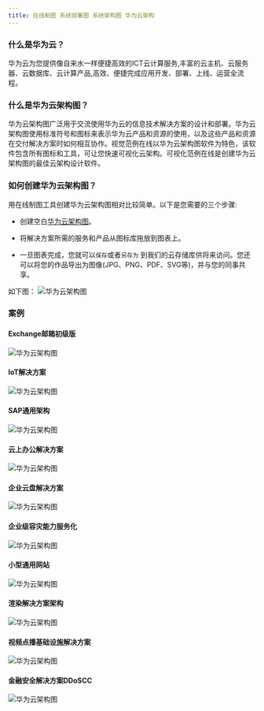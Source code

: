```yaml
---
title: 在线制图 系统部署图 系统架构图 华为云架构
---
```

### 什么是华为云？

华为云为您提供像自来水一样便捷高效的ICT云计算服务,丰富的云主机、云服务器、云数据库、云计算产品,高效、便捷完成应用开发、部署、上线、运营全流程。

### 什么是华为云架构图？

华为云架构图广泛用于交流使用华为云的信息技术解决方案的设计和部署。华为云架构图使用标准符号和图标来表示华为云产品和资源的使用，以及这些产品和资源在交付解决方案时如何相互协作。视觉范例在线以华为云架构图软件为特色，该软件包含所有图标和工具，可让您快速可视化云架构。可视化范例在线是创建华为云架构图的最佳云架构设计软件。

### 如何创建华为云架构图？

用在线制图工具创建华为云架构图相对比较简单。以下是您需要的三个步骤:

<script async src="https://pagead2.googlesyndication.com/pagead/js/adsbygoogle.js"></script><ins class="adsbygoogle" style="display:block; text-align:center;" data-ad-layout="in-article" data-ad-format="fluid" data-ad-client="ca-pub-9055212255210230" data-ad-slot="7941459222"></ins> <script>(adsbygoogle = window.adsbygoogle || []).push({});</script>
- 创建空白[华为云架构图](https://www.freedgo.com/draw-index.html?libs=huawei;general;basic;arrows2 "华为云架构图")。 

- 将解决方案所需的服务和产品从图标库拖放到图表上。

- 一旦图表完成，您就可以`保存`或者`另存为` 到我们的云存储库供将来访问。您还可以将您的作品导出为图像(JPG、PNG、PDF、SVG等)，并与您的同事共享。

如下图：
![华为云架构图](/public/themes/freedgo/huawei.png "华为云架构图")



### 案例

#### Exchange邮箱初级版
![华为云架构图](/public/themes/freedgo/huawei/Exchange邮箱初级版.png "Exchange邮箱初级版")
#### IoT解决方案
![华为云架构图](/public/themes/freedgo/huawei/IoT解决方案.png "IoT解决方案")  
#### SAP通用架构
![华为云架构图](/public/themes/freedgo/huawei/SAP通用架构.png "SAP通用架构")
#### 云上办公解决方案
![华为云架构图](/public/themes/freedgo/huawei/云上办公解决方案.png "云上办公解决方案")
#### 企业云盘解决方案
![华为云架构图](/public/themes/freedgo/huawei/企业云盘解决方案.png "企业云盘解决方案")
#### 企业级容灾能力服务化
![华为云架构图](/public/themes/freedgo/huawei/企业级容灾能力服务化.png "企业级容灾能力服务化")
#### 小型通用网站
![华为云架构图](/public/themes/freedgo/huawei/小型通用网站.png "小型通用网站")
#### 渲染解决方案架构
![华为云架构图](/public/themes/freedgo/huawei/渲染解决方案架构.png "渲染解决方案架构")
#### 视频点播基础设施解决方案
![华为云架构图](/public/themes/freedgo/huawei/视频点播基础设施解决方案.png "视频点播基础设施解决方案")
#### 金融安全解决方案DDoSCC
![华为云架构图](/public/themes/freedgo/huawei/金融安全解决方案DDoSCC.png "金融安全解决方案DDoSCC")

 
